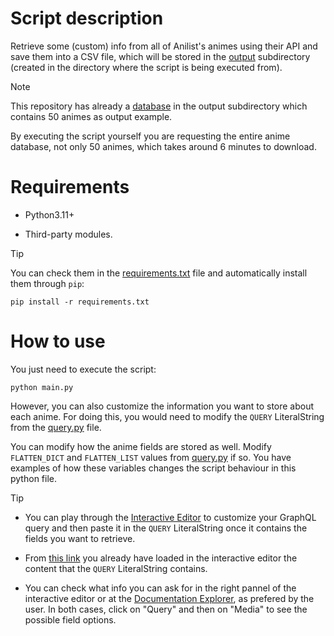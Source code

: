 # Script description

Retrieve some (custom) info from all of Anilist's animes using their API and save them into a CSV file, which will be stored in the [output](output) subdirectory (created in the directory where the script is being executed from).

> [!NOTE]
> This repository has already a [database](output/database.csv) in the output subdirectory which contains 50 animes as output example.
>
> By executing the script yourself you are requesting the entire anime database, not only 50 animes, which takes around 6 minutes to download.

# Requirements

- Python3.11+

- Third-party modules.

> [!TIP]
> You can check them in the [requirements.txt](requirements.txt) file and automatically install them through `pip`:
> 
> ```
> pip install -r requirements.txt
> ```

# How to use

You just need to execute the script:

```
python main.py
```

However, you can also customize the information you want to store about each anime. For doing this, you would need to modify the `QUERY` LiteralString from the [query.py](query.py) file.

You can modify how the anime fields are stored as well. Modify `FLATTEN_DICT` and `FLATTEN_LIST` values from [query.py](query.py) if so. You have examples of how these variables changes the script behaviour in this python file.

> [!TIP]
> - You can play through the [Interactive Editor](https://anilist.co/graphiql) to customize your GraphQL query and then paste it in the `QUERY` LiteralString once it contains the fields you want to retrieve.
> 
> - From [this link](https://anilist.co/graphiql?query=query%20(%24page%3A%20Int)%20%7B%0A%20%20Page(page%3A%20%24page)%20%7B%0A%20%20%20%20pageInfo%20%7B%0A%20%20%20%20%20%20hasNextPage%0A%20%20%20%20%7D%0A%20%20%20%20media(type%3A%20ANIME)%20%7B%0A%20%20%20%20%20%20id%0A%20%20%20%20%20%20title%20%7B%0A%20%20%20%20%20%20%20%20romaji%0A%20%20%20%20%20%20%20%20english%0A%20%20%20%20%20%20%7D%0A%20%20%20%20%20%20episodes%0A%20%20%20%20%20%20duration%0A%20%20%20%20%20%20genres%0A%20%20%20%20%20%20tags%20%7B%0A%20%20%20%20%20%20%20%20id%0A%20%20%20%20%20%20%20%20name%0A%20%20%20%20%20%20%7D%0A%20%20%20%20%7D%0A%20%20%7D%0A%7D%0A) you already have loaded in the interactive editor the content that the `QUERY` LiteralString contains.
>
> - You can check what info you can ask for in the right pannel of the interactive editor or at the [Documentation Explorer](https://anilist.github.io/ApiV2-GraphQL-Docs/), as prefered by the user. In both cases, click on "Query" and then on "Media" to see the possible field options.
